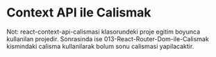 # Context API ile Calismak

Not: react-context-api-calismasi klasorundeki proje egitim boyunca kullanilan projedir. Sonrasinda ise 013-React-Router-Dom-ile-Calismak kismindaki calisma kullanilarak bolum sonu calismasi yapilacaktir.
